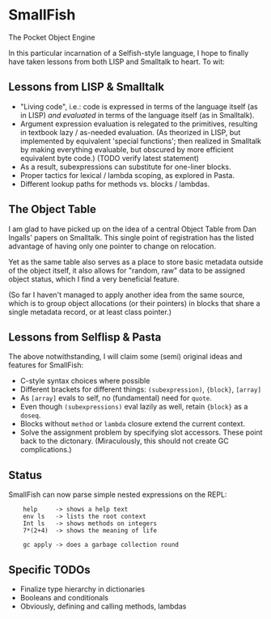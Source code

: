 # SmallFish
The Pocket Object Engine

In this particular incarnation of a Selfish-style language, I hope to finally
have taken lessons from both LISP and Smalltalk to heart. To wit:

## Lessons from LISP & Smalltalk
- "Living code", i.e.: code is expressed in terms of the language itself (as in
  LISP) _and evaluated_ in terms of the language itself (as in Smalltalk). 
- Argument expression evaluation is relegated to the primitives, resulting in
  textbook lazy / as-needed evaluation. (As theorized in LISP, but implemented
  by equivalent 'special functions'; then realized in Smalltalk by making
  everything evaluable, but obscured by more efficient equivalent byte code.) (TODO verify latest statement)
- As a result, subexpressions can substitute for one-liner blocks.
- Proper tactics for lexical / lambda scoping, as explored in Pasta.
- Different lookup paths for methods vs. blocks / lambdas.

## The Object Table
I am glad to have picked up on the idea of a central Object Table from Dan
Ingalls' papers on Smalltalk. This single point of registration has the listed
advantage of having only one pointer to change on relocation.

Yet as the same table also serves as a place to store basic metadata outside of
the object itself, it also allows for "random, raw" data to be assigned object
status, which I find a very beneficial feature.

(So far I haven't managed to apply another idea from the same source, which is
to group object allocations (or their pointers) in blocks that share a single
metadata record, or at least class pointer.)

## Lessons from Selflisp & Pasta
The above notwithstanding, I will claim some (semi) original ideas and features
for SmallFish:

- C-style syntax choices where possible
- Different brackets for different things: `(subexpression)`, `{block}`, `[array]`
- As `[array]` evals to self, no (fundamental) need for `quote`.
- Even though `(subexpressions)` eval lazily as well, retain `{block}` as a `doseq`.
- Blocks without `method` or `lambda` closure extend the current context.
- Solve the assignment problem by specifying slot accessors.  These point back
  to the dictonary. (Miraculously, this should not create GC complications.)

## Status
SmallFish can now parse simple nested expressions on the REPL:

        help     -> shows a help text
        env ls   -> lists the root context
        Int ls   -> shows methods on integers
        7*(2+4)  -> shows the meaning of life

        gc apply -> does a garbage collection round

## Specific TODOs
- Finalize type hierarchy in dictionaries
- Booleans and conditionals
- Obviously, defining and calling methods, lambdas
